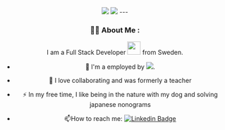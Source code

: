 

<div id="header" align="center">
  <img src="https://camo.githubusercontent.com/af08f11d5bbe17381b1357ebcd0a347e312fc921837d66e32b19b7ff686d6542/68747470733a2f2f6d656469612e67697068792e636f6d2f6d656469612f6870586448506646493577544142644478392f67697068792e676966"/>
<a href="https://www.linkedin.com/in/lotten-wester/"><img src="https://img.shields.io/badge/LinkedIn-blue?logo=linkedin&logoColor=white&style=for-the-badge
" /></a>
---

### :woman_technologist: About Me :
I am a Full Stack Developer <img src="https://media.giphy.com/media/WUlplcMpOCEmTGBtBW/giphy.gif" width="30"> from Sweden.
- :telescope: I'm a employed by <a href="https://www.salt.dev/sv-SE"><img src="[https://www.salt.dev/sv-SE](https://resources.mynewsdesk.com/image/upload/t_next_gen_logo_limit_x2/eldonslcsnbzyr0lkkol.jpg)" /></a>.

- :seedling: I love collaborating and was formerly a teacher

- :zap: In my free time, I like being in the nature with my dog and solving japanese nonograms

- :mailbox:How to reach me: [![Linkedin Badge](https://img.shields.io/badge/-kakbar-blue?style=flat&logo=Linkedin&logoColor=white)]([your-linkedin-url](https://www.linkedin.com/in/lotten-wester))
</div>
<!--
**tamtaram/tamtaram** is a ✨ _special_ ✨ repository because its `README.md` (this file) appears on your GitHub profile.

Here are some ideas to get you started:

- 🔭 I’m currently working on ...
- 🌱 I’m currently learning ...
- 👯 I’m looking to collaborate on ...
- 🤔 I’m looking for help with ...
- 💬 Ask me about ...
- 📫 How to reach me: ...
- 😄 Pronouns: ...
- ⚡ Fun fact: ...
-->
